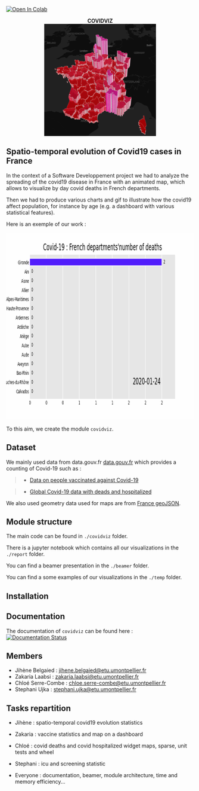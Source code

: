 

[![Open In Colab](https://colab.research.google.com/assets/colab-badge.svg)](https://colab.research.google.com/github/jihene-b3/covidviz/blob/main/covidviz/dashboard/dashboard.ipynb)

<p align="center">
  <strong> COVIDVIZ </strong> <br>
<img src="./temp/map_departments.png" style="vertical-align:middle" width="300" height='300' class='center' alt='logo'>
</p>


## Spatio-temporal evolution of Covid19 cases in France

In the context of a Software Developpement project we had to analyze the spreading of the covid19 disease in France with an animated map, which allows to visualize by day covid deaths in French departments.

Then we had to produce various charts and gif to illustrate how the covid19 affect population, for instance by age (e.g. a dashboard with various statistical features).

Here is an exemple of our work : 

[<img src="temp/covid-19-h-bar-cases_departement.gif" height="500">]()

To this aim, we create the module `covidviz`.


## Dataset

We mainly used data from data.gouv.fr [data.gouv.fr](https://www.data.gouv.fr/en/datasets) which provides a counting of Covid-19 such as :

> - [Data on people vaccinated against Covid-19](https://www.data.gouv.fr/fr/datasets/donnees-relatives-aux-personnes-vaccinees-contre-la-covid-19-1/)

> - [Global Covid-19 data with deads and hospitalized](https://www.data.gouv.fr/en/datasets/chiffres-cles-concernant-lepidemie-de-covid19-en-france/)

We also used geometry data used for maps are from [France geoJSON](https://france-geojson.gregoiredavid.fr).


## Module structure


The main code can be found in  `./covidviz` folder.

There is a jupyter notebook which contains all our visualizations in the `./report` folder.

You can find a beamer presentation in the `./beamer` folder.

You can find a some examples of our visualizations in the `./temp` folder.

## Installation




## Documentation

The documentation of `covidviz` can be found here : [![Documentation Status](https://readthedocs.org/projects/covidviz/badge/?version=latest)](https://covidviz.readthedocs.io/en/latest/?badge=latest)


## Members
+ Jihène Belgaied : jihene.belgaied@etu.umontpellier.fr
+ Zakaria Laabsi : zakaria.laabsi@etu.umontpellier.fr
+ Chloé Serre-Combe : chloe.serre-combe@etu.umontpellier.fr
+ Stephani Ujka : stephani.ujka@etu.umontpellier.fr

## Tasks repartition 

+ Jihène : spatio-temporal covid19 evolution statistics
+ Zakaria : vaccine statistics and map on a dashboard 
+ Chloé : covid deaths and covid hospitalized widget maps, sparse, unit tests and wheel
+ Stephani : icu and screening statistic 

+ Everyone : documentation, beamer, module architecture, time and memory efficiency...




